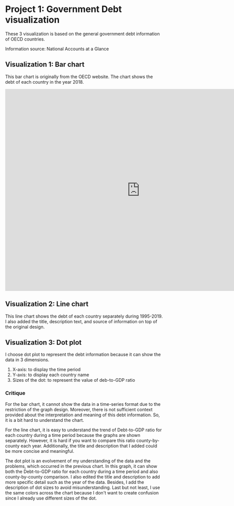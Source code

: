 # Project 1: Government Debt visualization

These 3 visualization is based on the general government debt information of OECD countries.

Information source: National Accounts at a Glance

## Visualization 1: Bar chart 

This bar chart is originally from the OECD website. 
The chart shows the debt of each country in the year 2018.  

<iframe src="https://data.oecd.org/chart/69zD" width="860" height="645" style="border: 0" mozallowfullscreen="true" webkitallowfullscreen="true" allowfullscreen="true"><a href="https://data.oecd.org/chart/69zD" target="_blank">OECD Chart: General government debt, Total, % of GDP, Annual, 2018</a></iframe>

## Visualization 2: Line chart 

This line chart shows the debt of each country separately during 1995-2019.
I also added the title, description text, and source of information on top of the original design.

<div class="flourish-embed flourish-chart" data-src="visualisation/4272729"><script src="https://public.flourish.studio/resources/embed.js"></script></div>

## Visualization 3: Dot plot

I choose dot plot to represent the debt information because it can show the data in 3 dimensions.

1. X-axis: to display the time period
2. Y-axis: to display each country name
3. Sizes of the dot: to represent the value of deb-to-GDP ratio

<div class="flourish-embed flourish-scatter" data-src="visualisation/4272926"><script src="https://public.flourish.studio/resources/embed.js"></script></div>

### Critique

For the bar chart, it cannot show the data in a time-series format due to the restriction of the graph design. Moreover, there is not sufficient context provided about the interpretation and meaning of this debt information. So, it is a bit hard to understand the chart.

For the line chart, it is easy to understand the trend of Debt-to-GDP ratio for each country during a time period because the graphs are shown separately. However, it is hard if you want to compare this ratio county-by-county each year. Additionally, the title and description that I added could be more concise and meaningful.

The dot plot is an evolvement of my understanding of the data and the problems, which occurred in the previous chart. In this graph, it can show both the Debt-to-GDP ratio for each country during a time period and also county-by-county comparison. I also edited the title and description to add more specific detail such as the year of the data. Besides, I add the description of dot sizes to avoid misunderstanding. Last but not least, I use the same colors across the chart because I don't want to create confusion since I already use different sizes of the dot.



